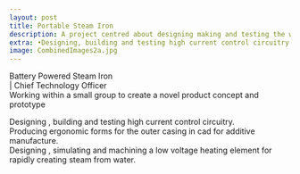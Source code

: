 ```yaml
---
layout: post
title: Portable Steam Iron
description: A project centred about designing making and testing the world first truly portable battery powered steam iron.
extra: •Designing, building and testing high current control circuitry.<br> • Producing ergonomic forms for the outer casing in cad for additive manufacture.<br> •Designing, simulating and machining a low voltage heating element for rapidly creating steam from water.
image: CombinedImages2a.jpg
---
```


Battery Powered Steam Iron <br>
| Chief Technology Officer <br>
Working within a small group to create a novel product concept and prototype <br>

Designing , building and testing high current control circuitry. <br>
Producing ergonomic forms for the outer casing in cad for additive manufacture. <br>
Designing ,  simulating and machining a low voltage heating element for rapidly creating steam from water.
